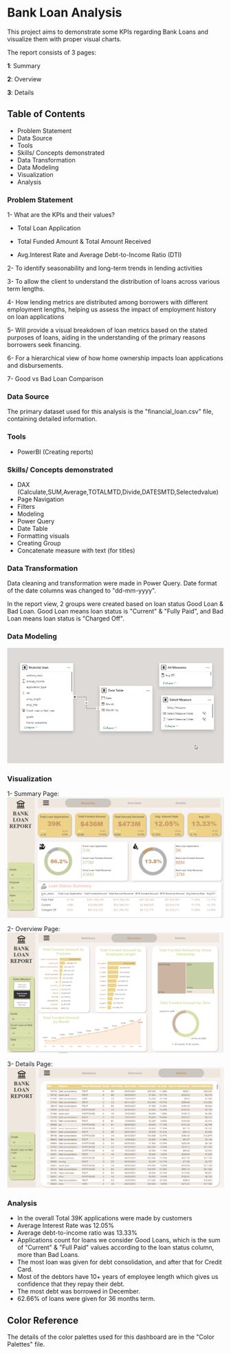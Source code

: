 
# Bank Loan Analysis
This project aims to demonstrate some KPIs regarding Bank Loans and visualize them with proper visual charts.

The report consists of 3 pages:

  **1**: Summary

  **2**: Overview

  **3**: Details


## Table of Contents
- Problem Statement
- Data Source
- Tools
- Skills/ Concepts demonstrated
- Data Transformation
- Data Modeling
- Visualization
- Analysis

### Problem Statement

1- What are the KPIs and their values?

- Total Loan Application

- Total Funded Amount & Total Amount Received

- Avg.Interest Rate and Average Debt-to-Income Ratio (DTI)

2- To identify seasonability and long-term trends in lending activities

3- To allow the client to understand the distribution of loans across various term lengths.

4- How lending metrics are distributed among borrowers with different employment lengths, helping us assess the impact of employment history on loan applications

5- Will provide a visual breakdown of loan metrics based on the stated purposes of loans, aiding in the understanding of the primary reasons borrowers seek financing.

6- For a hierarchical view of how home ownership impacts loan applications and disbursements.

7- Good vs Bad Loan Comparison

### Data Source
The primary dataset used for this analysis is the "financial_loan.csv" file, containing detailed information.

### Tools

- PowerBI (Creating reports)

### Skills/ Concepts demonstrated

- DAX (Calculate,SUM,Average,TOTALMTD,Divide,DATESMTD,Selectedvalue)
- Page Navigation
- Filters
- Modeling
- Power Query
- Date Table
- Formatting visuals
- Creating Group 
- Concatenate measure with text (for titles)

### Data Transformation
Data cleaning and transformation were made in Power Query. Date format of the date columns was changed to "dd-mm-yyyy".

In the report view, 2 groups were created based on loan status Good Loan & Bad Loan. Good Loan means loan status is "Current" & "Fully Paid", and Bad Loan means loan status is "Charged Off".

### Data Modeling
![Model View](https://github.com/burcinalim/My-Data-Analysis-Portfolio/blob/main/01-Bank%20Loan%20Analysis%20Project/Screenshots/Model%20View.png?raw=true)


### Visualization

 1- Summary Page:
 ![Summary Page](https://github.com/burcinalim/My-Data-Analysis-Portfolio/blob/main/01-Bank%20Loan%20Analysis%20Project/Screenshots/1-Summary%20Page.png?raw=true)

 2- Overview Page:
![Overview Page](https://github.com/burcinalim/My-Data-Analysis-Portfolio/blob/main/01-Bank%20Loan%20Analysis%20Project/Screenshots/2-Overview%20Page.png?raw=true)

 3- Details Page:
![Details Page](https://github.com/burcinalim/My-Data-Analysis-Portfolio/blob/main/01-Bank%20Loan%20Analysis%20Project/Screenshots/3-Details%20Page.png?raw=true)

### Analysis
- In the overall Total 39K applications were made by customers
- Average Interest Rate was 12.05%
- Average debt-to-income ratio was 13.33%
- Applications count for loans we consider Good Loans, which is the sum of "Current" & "Full Paid" values according to the loan status column, more than Bad Loans. 
- The most loan was given for debt consolidation, and after that for Credit Card.
- Most of the debtors have 10+ years of employee length which gives us confidence that they repay their debt.
- The most debt was borrowed in December.
- 62.66% of loans were given for 36 months term.
## Color Reference

The details of the color palettes used for this dashboard are in the "Color Palettes" file.

